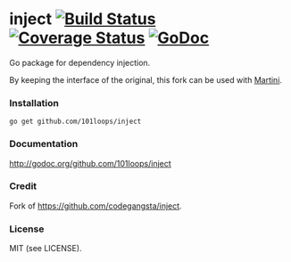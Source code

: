 inject [![Build Status](https://secure.travis-ci.org/101loops/inject.png)](https://travis-ci.org/101loops/inject) [![Coverage Status](https://coveralls.io/repos/101loops/inject/badge.png)](https://coveralls.io/r/101loops/inject) [![GoDoc](https://camo.githubusercontent.com/6bae67c5189d085c05271a127da5a4bbb1e8eb2c/68747470733a2f2f676f646f632e6f72672f6769746875622e636f6d2f736d61727479737472656574732f676f636f6e7665793f7374617475732e706e67)](http://godoc.org/github.com/101loops/inject)
======

Go package for dependency injection.

By keeping the interface of the original, this fork can be used with [Martini](https://github.com/go-martini/martini).

### Installation
`go get github.com/101loops/inject`

### Documentation
http://godoc.org/github.com/101loops/inject

### Credit
Fork of https://github.com/codegangsta/inject.

### License
MIT (see LICENSE).
